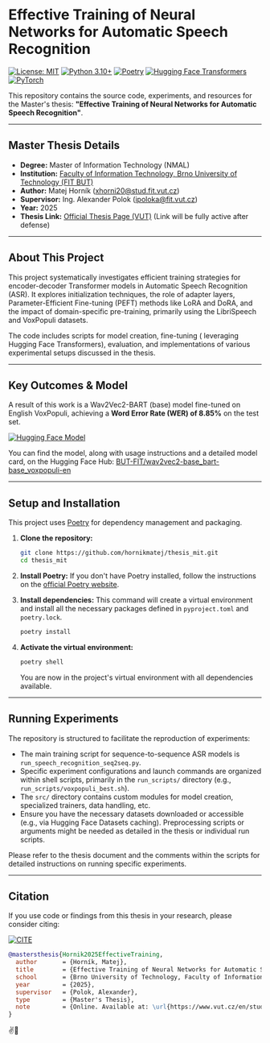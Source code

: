 # Effective Training of Neural Networks for Automatic Speech Recognition

[![License: MIT](https://img.shields.io/badge/License-MIT-yellow.svg)](https://opensource.org/licenses/MIT)
[![Python 3.10+](https://img.shields.io/badge/python-3.10+-blue.svg)](https://www.python.org/downloads/release/python-3100/)
[![Poetry](https://img.shields.io/endpoint?url=https://python-poetry.org/badge/v0.json)](https://python-poetry.org/)
[![Hugging Face Transformers](https://img.shields.io/badge/%F0%9F%A4%97%20Hugging%20Face-Transformers-orange)](https://huggingface.co/transformers)
[![PyTorch](https://img.shields.io/badge/PyTorch-%23EE4C2C.svg?logo=PyTorch&logoColor=white)](https://pytorch.org/)

This repository contains the source code, experiments, and resources for the Master's thesis: **"Effective Training of Neural Networks for Automatic Speech Recognition"**.

---

## Master Thesis Details
-   **Degree:** Master of Information Technology (NMAL)
-   **Institution:** [Faculty of Information Technology, Brno University of Technology (FIT BUT)](https://www.fit.vut.cz/.en)
-   **Author:** Matej Horník ([xhorni20@stud.fit.vut.cz](mailto:xhorni20@stud.fit.vut.cz))
-   **Supervisor:** Ing. Alexander Polok ([ipoloka@fit.vut.cz](mailto:ipoloka@fit.vut.cz))
-   **Year:** 2025
-   **Thesis Link:** [Official Thesis Page (VUT)](https://www.vut.cz/en/students/final-thesis/detail/164401) (Link will be fully active after defense)

---

## About This Project

This project systematically investigates efficient training strategies for encoder-decoder Transformer models in Automatic Speech Recognition (ASR). It explores initialization techniques, the role of adapter layers, Parameter-Efficient Fine-tuning (PEFT) methods like LoRA and DoRA, and the impact of domain-specific pre-training, primarily using the LibriSpeech and VoxPopuli datasets.

The code includes scripts for model creation, fine-tuning ( leveraging Hugging Face Transformers), evaluation, and implementations of various experimental setups discussed in the thesis.

---

## Key Outcomes & Model

A result of this work is a Wav2Vec2-BART (base) model fine-tuned on English VoxPopuli, achieving a **Word Error Rate (WER) of 8.85%** on the test set.

[![Hugging Face Model](https://img.shields.io/badge/%F0%9F%A4%97%20Model_Card-matejhornik/wav2vec2--base_bart--base_voxpopuli--en-blue)](https://huggingface.co/BUT-FIT/wav2vec2-base_bart-base_voxpopuli-en)

You can find the model, along with usage instructions and a detailed model card, on the Hugging Face Hub:
[BUT-FIT/wav2vec2-base_bart-base_voxpopuli-en](https://huggingface.co/BUT-FIT/wav2vec2-base_bart-base_voxpopuli-en)

---

## Setup and Installation

This project uses [Poetry](https://python-poetry.org/) for dependency management and packaging.

1.  **Clone the repository:**
    ```bash
    git clone https://github.com/hornikmatej/thesis_mit.git
    cd thesis_mit
    ```

2.  **Install Poetry:**
    If you don't have Poetry installed, follow the instructions on the [official Poetry website](https://python-poetry.org/docs/#installation).

3.  **Install dependencies:**
    This command will create a virtual environment and install all the necessary packages defined in `pyproject.toml` and `poetry.lock`.
    ```bash
    poetry install
    ```

4.  **Activate the virtual environment:**
    ```bash
    poetry shell
    ```
    You are now in the project's virtual environment with all dependencies available.

---

## Running Experiments

The repository is structured to facilitate the reproduction of experiments:
*   The main training script for sequence-to-sequence ASR models is `run_speech_recognition_seq2seq.py`.
*   Specific experiment configurations and launch commands are organized within shell scripts, primarily in the `run_scripts/` directory (e.g., `run_scripts/voxpopuli_best.sh`).
*   The `src/` directory contains custom modules for model creation, specialized trainers, data handling, etc.
*   Ensure you have the necessary datasets downloaded or accessible (e.g., via Hugging Face Datasets caching). Preprocessing scripts or arguments might be needed as detailed in the thesis or individual run scripts.

Please refer to the thesis document and the comments within the scripts for detailed instructions on running specific experiments.

---

## Citation

If you use code or findings from this thesis in your research, please consider citing:

[![CITE](https://excel.fit.vutbr.cz/wp-content/images/2023/FIT_color_CMYK_EN.svg)](https://www.vut.cz/en/students/final-thesis/detail/164401)

```bibtex
@mastersthesis{Hornik2025EffectiveTraining,
  author       = {Horník, Matej},
  title        = {Effective Training of Neural Networks for Automatic Speech Recognition},
  school       = {Brno University of Technology, Faculty of Information Technology},
  year         = {2025},
  supervisor   = {Polok, Alexander},
  type         = {Master's Thesis},
  note         = {Online. Available at: \url{https://www.vut.cz/en/students/final-thesis/detail/164401} and code at \url{https://github.com/hornikmatej/thesis_mit}}
}
```
✌️